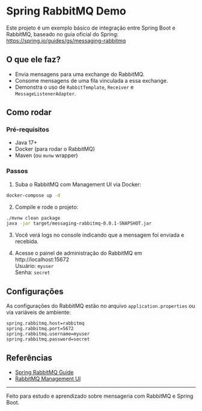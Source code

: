 # Spring RabbitMQ Demo

Este projeto é um exemplo básico de integração entre Spring Boot e RabbitMQ, baseado no guia oficial do Spring:  
https://spring.io/guides/gs/messaging-rabbitmq

## O que ele faz?

- Envia mensagens para uma exchange do RabbitMQ.
- Consome mensagens de uma fila vinculada a essa exchange.
- Demonstra o uso de `RabbitTemplate`, `Receiver` e `MessageListenerAdapter`.

## Como rodar

### Pré-requisitos

- Java 17+
- Docker (para rodar o RabbitMQ)
- Maven (ou `mvnw` wrapper)

### Passos

1. Suba o RabbitMQ com Management UI via Docker:

```bash
docker-compose up -d
```

2. Compile e rode o projeto:

```bash
./mvnw clean package
java -jar target/messaging-rabbitmq-0.0.1-SNAPSHOT.jar
```

3. Você verá logs no console indicando que a mensagem foi enviada e recebida.

4. Acesse o painel de administração do RabbitMQ em http://localhost:15672  
Usuário: `myuser`  
Senha: `secret`

## Configurações

As configurações do RabbitMQ estão no arquivo `application.properties` ou via variáveis de ambiente:

```properties
spring.rabbitmq.host=rabbitmq
spring.rabbitmq.port=5672
spring.rabbitmq.username=myuser
spring.rabbitmq.password=secret
```

## Referências

- [Spring RabbitMQ Guide](https://spring.io/guides/gs/messaging-rabbitmq)
- [RabbitMQ Management UI](http://localhost:15672)

---

Feito para estudo e aprendizado sobre mensageria com RabbitMQ e Spring Boot.
